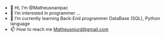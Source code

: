 - 👋 Hi, I’m @Matheusnanipac
- 👀 I’m interested in programmer ...
- 🌱 I’m currently learning Back-End programmer DataBase (SQL), Python language
- 📫 How to reach me Matheusniurd@gmail.com

<!---
Matheusnanipac/Matheusnanipac is a ✨ special ✨ repository because its `README.md` (this file) appears on your GitHub profile.
You can click the Preview link to take a look at your changes.
--->
